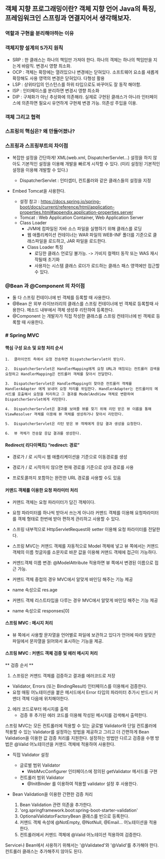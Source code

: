## 객체 지향 프로그래밍이란? 객체 지향 언어 Java의 특징, 프레임워크인 스프링과 연결지어서 생각해보자.  

### 역할과 구현을 분리해야하는 이유

### 객체지향 설계의 5가지 원칙 

- SRP : 한 클래스는 하나의 책임만 가져야 한다. 하나의 객체는 하나의 책임만을 지는게 바람직. 변경시 영향 최소화. 
- OCP : 객체는 확장에는 열려있으나 변경에는 닫혀있다. 소프트웨어 요소를 새롭게 확장해도 사용 영역의 변경은 닫혀있다. 다형성 활용
- LSP : 상위타입의 인스턴스를 하위 타입으로도 바꾸어도 잘 동작 해야함. 
- ISP : 인터페이스를 분리하면 변경시 영향 최소화
- DIP :  구체화가 아닌 추상화에 의존해라. 실제로 구현된 클래스가 아니라 인터페이스에 의존하면 필요시 유연하게 구현체 변경 가능. 의존성 주입을 이용. 

### 객체 그리고 협력

### 스프링의 핵심은? 왜 만들어졌나? 

### 스프링과 스프링부트의 차이점

- 복잡한 설정을 간단하게!  XML(web.xml, DispatcherServlet...) 설정을 하지 않아도 기본적인 설정을 이용해 개발을 빠르게 시작할 수 있다. (미리 설정된 기본적인 설정을 이용해 개발할 수 있다.)
	- DispatcherServlet : 인터셉터, 컨트롤러와 같은 클래스들의 설정을 지정


- Embed Tomcat을 사용한다. 
	- 설정 참고 : https://docs.spring.io/spring-boot/docs/current/reference/html/application-properties.html#appendix.application-properties.server
	- Tomcat : Web Application Container, Web Application Server
	- Class Loader
		- JVM에 컴파일된 자바 소스 파일을 실행하기 위해 클래스를 로딩
		- 웹 애플리케이션 컨테이너는 WAR 파일의 WEB-INF 폴더를 기준으로 클래스파일을 로드하고, JAR 파일을 로드한다. 
		- Class Loader 특징
			- 로딩한 클래스 언로딩 불가능. -> 가비지 컬렉터 동작 또는 WAS 재시작될때 초기화
			- 사용자는 시스템 클래스 로더가 로드하는 클래스 패스 영역에만 접근할 수 있다.  

### @Bean 과 @Component 의 차이점  
- 둘 다 스프링 컨테이너에 빈 객체를 등록할 때 사용한다. 
- @Bean 은 외부 라이브러리의 클래스를 스프링 컨테이너에 빈 객체로 등록할때 사용한다. 메소드 내부에서 객체 생성후 리턴하여 등록한다.
- @Component 는 개발자가 직접 작성한 클래스를 스프링 컨테이너에 빈 객체로 등록할 때 사용한다.

###  # Spring MVC

#### 핵심 구성 요소 및 요청 처리 순서
```
1.  클라이언트 측에서 요청 전송하면 DispatcherServlet이 받는다.
    
2.  DispatcherServlet은 HandlerMapping에게 요청 URL과 매칭되는 컨트롤러 검색을 요청하고 HandlerMapping은 컨트롤러 객체를 찾아서 전달한다.
    
3.  DispatcherServlet은 HandlerMapping이 찾아준 컨트롤러 객체를 HandlerAdapter 에게 보내어 요청 처리를 위임한다. HandlerAdapter는 컨트롤러의 메서드를 호출해서 요청을 처리하고 그 결과를 ModelAndView 객체로 변환하여 DispatcherServlet에게 리턴한다.
    
4.  DispatcherServlet은 결과를 보여줄 뷰를 찾기 위해 리턴 받은 뷰 이름을 통해 ViewResolver 객체를 이용해 뷰 객체를 생성하거나 찾아서 리턴한다.
    
5.  DispatcherServlet은 리턴 받은 뷰 객체에게 응답 결과 생성을 요청한다.
 
6.  뷰 객체가 전송할 응답 결과를 생성한다.    
```

#### Redirect( 리다이렉트) “redirect: 경로”

-   경로가 / 로 시작시 웹 애플리케이션을 기준으로 이동경로를 생성
    
-   경로가 / 로 시작하지 않으면 현재 경로를 기준으로 상대 경로를 사용
    
-   프로토콜까지 포함하는 완전한 URL 경로를 사용할 수도 있음
    

#### 커맨드 객체를 이용한 요청 파라미터 처리

-   커맨드 객체는 요청 파라미터가 담긴 객체이다.
    
-   요청 파라미터를 하나씩 받아서 쓰는게 아니라 커맨드 객체를 이용해 요청파라미터를 객체 형태로 한번에 받아 편하게 관리하고 사용할 수 있다.
    
-   스프링 내부적으로 HttpServletRequest와 setter 이용해 요청 파라미터를 전달한다.
    
-   스프링 MVC는 커맨드 객체를 자동적으로 Model 객체에 넣고 뷰 쪽에서는 커맨드 객체의 이름 첫글자를 소문자로 바꾼 값을 이용해 커맨드 객체에 접근이 가능하다.
    
-   커맨드객체 이름 변경: @ModelAttribute 적용하면 뷰 쪽에서 변경된 이름으로 접근 가능.
    
-   커맨드 객체 중첩의 경우 MVC에서 알맞게 바인딩 해주는 기능 제공
    

-   name 속성으로 res.age
    

-   커맨드 객체 리스트타입을 다루는 경우 MVC에서 알맞게 바인딩 해주는 기능 제공
    

-   name 속성으로 responses[0]
    

#### 스프링 MVC : 메시지 처리

-   뷰 쪽에서 사용할 문자열을 언어별로 파일에 보관하고 있다가 언어에 따라 알맞은 파일에서 문자열을 읽어와서 표시하는 기능을 제공.

#### 스프링 MVC : 커맨드 객체 검증 및 에러 메시지 처리

** 검증 순서 ** 
1. 스프링은 커맨드 객체를 검증하고 결과를 에러코드로 저장
- Validator, Errors (또는 BindingResult) 인터페이스를 이용해서 검증한다. 
- 요청 매핑 어노테이션을 붙은 메서드에서 Error 타입의 파라미터 추가시 반드시 커맨더 객체 다음에 위치해야한다. 

2. 에러 코드로부터 메시지를 출력
	- 검증 후 추가된 에러 코드를 이용해 작성된 메시지를 검색해서 출력한다.

스프링 MVC는 모든 컨트롤러에 적용할 수 있는 글로벌 Validator와 단일 컨트롤러에 적용할 수 있는 Validator를 설정하는 방법을 제공하고 그리고 더 간편하게 Bean Validation을 이용한 값 검증 처리를 지원한다. 설정하는 방법만 다르고 검증을 수행 방법은 @Valid 어노테이션을 커맨드 객체에 적용하여 사용한다. 
- 직접 Validator 설정
	- 글로벌 범위 Validator 
		- WebMvcConfigurer 인터페이스에 정의된 getValidator 메서드를 구현
	- 컨트롤러 범위 Validator
		 - @InitBinder 를 이용하여 적용할 validator 설정 후 사용한다. 

- Bean Validation을 이용한 간편한 검증 처리 
	1. Bean Validation 관련 의존을 추가한다. 
	2. 'org.springframework.boot:spring-boot-starter-validation' 
	3. OptionalValidatorFactoryBean 클래스를 빈으로 등록한다. 
	4. 커맨드 객체 속성에 @NotEmpty, @NotNull, @Email… 어노테이션을 적용한다. 
	5. 컨트롤러에서 커맨드 객체에 @Valid 어노테이션 적용하여 검증한다.

Service나 Bean에서 사용하기 위해서는 '@Validated'와 '@Valid'를 추가해야 한다.  컨트롤러 클래스는 추가해주지 않아도 된다. 
